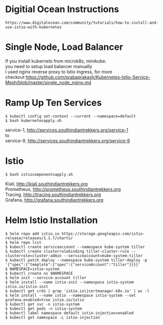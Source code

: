 # Digitial Ocean Instructions

`https://www.digitalocean.com/community/tutorials/how-to-install-and-use-istio-with-kubernetes`

# Single Node, Load Balancer
If you install kubernets from microk8s, minikube. <br />
you need to setup load balancer manually <br />
I used nginx reverse proxy to Istio Ingress, for more <br />
checkout https://github.com/prabaprakash/Kubernetes-Istio-Service-Mesh/blob/master/single_node_nginx.md
# Ramp Up Ten Services

```
$ kubectl config set-context --current --namespace=default
$ bash kubernetesapply.sh
```
service-1, http://services.southindiantrekkers.org/service-1 <br />
to <br />
service-9, http://services.southindiantrekkers.org/service-9 <br />

# Istio 

```
$ bash istiocomponentsapply.sh
```
Kiali, http://kiali.southindiantrekkers.org <br />
Prometheus, http://prometheus.southindiantrekkers.org <br />
Tracing, http://tracing.southindiantrekkers.org <br />
Grafana, http://grafana.southindiantrekkers.org <br />

# Helm Istio Installation
```
$ helm repo add istio.io https://storage.googleapis.com/istio-release/releases/1.1.7/charts/
$ helm repo list
$ kubectl create serviceaccount --namespace kube-system tiller
$ kubectl create clusterrolebinding tiller-cluster-rule --clusterrole=cluster-admin --serviceaccount=kube-system:tiller
$ kubectl patch deploy --namespace kube-system tiller-deploy -p '{"spec":{"template":{"spec":{"serviceAccount":"tiller"}}}}'
$ NAMESPACE=istio-system
$ kubectl create ns $NAMESPACE
$ helm init --service-account tiller
$ helm install --name istio-init --namespace istio-system istio.io/istio-init
$ kubectl get crds | grep 'istio.io\|certmanager.k8s.io' | wc -l
$ helm install --name istio --namespace istio-system --set grafana.enabled=true istio.io/istio
$ kubectl get svc -n istio-system
$ kubectl get pods -n istio-system
$ kubectl label namespace default istio-injection=enabled
$ kubectl get namespace -L istio-injection
```
